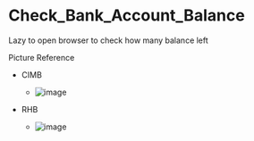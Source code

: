 # Check_Bank_Account_Balance
Lazy to open browser to check how many balance left

Picture Reference

* CIMB
  * ![image](https://github.com/J-494/CIMB_Account_Balance/assets/68671153/22624716-8b52-472f-9da6-02426e73d2e9)

* RHB
  * ![image](https://github.com/J-494/CIMB_Account_Balance/assets/68671153/26b279d6-72c6-4520-925f-2137070b346f)
